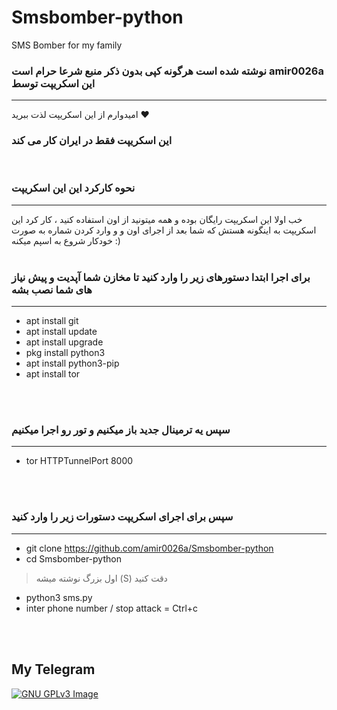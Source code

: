 # Smsbomber-python
SMS Bomber for my family

### نوشته شده است هرگونه  کپی بدون ذکر منبع شرعا حرام است amir0026a این اسکریپت توسط
___
امیدوارم از این اسکریپت لذت ببرید  ❤️
<br>
<h3> این اسکریپت فقط در ایران کار می کند </h3>
<br>

### نحوه کارکرد این این اسکریپت 
___

 خب اولا این اسکریپت رایگان بوده و همه میتونید از اون استفاده کنید ، کار کرد این اسکریپت به اینگونه هستش که
شما بعد از اجرای اون و و وارد کردن شماره به صورت خودکار شروع به اسپم میکنه :)
<br>
<br>
 
 
 
### برای اجرا ابتدا دستورهای زیر را وارد کنید تا مخازن شما آپدیت و پیش نیاز های شما نصب بشه
___

* apt install git
* apt install update
* apt install upgrade
* pkg install python3
* apt install python3-pip
* apt install tor 
<br>
<br>


### سپس یه ترمینال جدید باز میکنیم و تور رو اجرا میکنیم
___

* tor HTTPTunnelPort 8000
<br>
<br>

### سپس برای اجرای اسکریپت دستورات زیر را وارد کنید
___

* git clone https://github.com/amir0026a/Smsbomber-python
* cd Smsbomber-python
> اول بزرگ نوشته میشه (S) دقت کنید
* python3 sms.py
* inter phone number / stop attack = Ctrl+c
<br>
<br>

## My Telegram
[![GNU GPLv3 Image](https://telegram.org/img/t_logo.png)](http://t.me/amir0026a)
